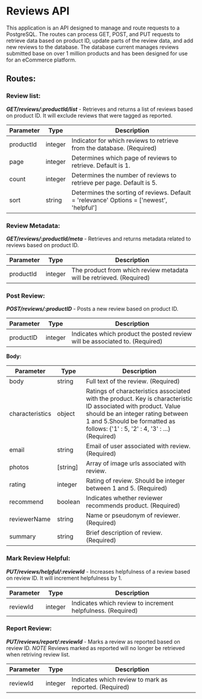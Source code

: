 # Reviews API

This application is an API designed to manage and route requests to a PostgreSQL. The routes can process GET, POST, and PUT requests to retrieve data based on product ID, update parts of the review data, and add new reviews to the database. The database current manages reviews submitted base on over 1 million products and has been designed for use for an eCommerce platform.

## Routes:

### Review list:

**_GET/reviews/:productId/list_** - Retrieves and returns a list of reviews based on product ID. It will exclude reviews that were tagged as reported.

| Parameter | Type    | Description                                                                              |
|-----------|---------|------------------------------------------------------------------------------------------|
| productId | integer | Indicator for which reviews to retrieve from the database. (Required)                    |
| page      | integer | Determines which page of reviews to retrieve. Default is 1.                              |
| count     | integer | Determines the number of reviews to retrieve per page. Default is 5.                     |
| sort      | string  | Determines the sorting of reviews. Default = 'relevance' Options = ['newest', 'helpful'] |

### Review Metadata: 

**_GET/reviews/:productId/meta_** - Retrieves and returns metadata related to reviews based on product ID.

| Parameter | Type    | Description                                                          |
|-----------|---------|----------------------------------------------------------------------|
| productId | integer | The product from which review metadata will be retrieved. (Required) |

### Post Review:

**_POST/reviews/:productID_** - Posts a new review based on product ID.

| Parameter | Type    | Description                                                                 |
|-----------|---------|-----------------------------------------------------------------------------|
| productID | integer | Indicates which product the posted review will be associated to. (Required) |

**Body:**

| Parameter       | Type     | Description                                                                                                                                                                                                                            |
|-----------------|----------|----------------------------------------------------------------------------------------------------------------------------------------------------------------------------------------------------------------------------------------|
| body            | string   | Full text of the review. (Required)                                                                                                                                                                                                    |
| characteristics | object   | Ratings of characteristics associated with the product. Key is characteristic ID  associated with product. Value should be an integer rating between 1 and 5.Should  be formatted as follows: {'1' : 5, '2' : 4, '3' : ...} (Required) |
| email           | string   | Email of user associated with review. (Required)                                                                                                                                                                                       |
| photos          | [string] | Array of image urls associated with review.                                                                                                                                                                                            |
| rating          | integer  | Rating of review. Should be integer between 1 and 5. (Required)                                                                                                                                                                        |
| recommend       | boolean  | Indicates whether reviewer recommends product. (Required)                                                                                                                                                                              |
| reviewerName    | string   | Name or pseudonym of reviewer. (Required)                                                                                                                                                                                              |
| summary         | string   | Brief description of review. (Required)                                                                                                                                                                                                |

### Mark Review Helpful:

**_PUT/reviews/helpful/:reviewId_** - Increases helpfulness of a review based on review ID. It will increment helpfulness by 1.

| Parameter | Type    | Description                                                 |
|-----------|---------|-------------------------------------------------------------|
| reviewId  | integer | Indicates which review to increment helpfulness. (Required) |

### Report Review:

**_PUT/reviews/report/:reviewId_** - Marks a review as reported based on review ID. *NOTE* Reviews marked as reported will no longer be retrieved when retriving review list.

| Parameter | Type    | Description                                            |
|-----------|---------|--------------------------------------------------------|
| reviewId  | integer | Indicates which review to mark as reported. (Required) |

